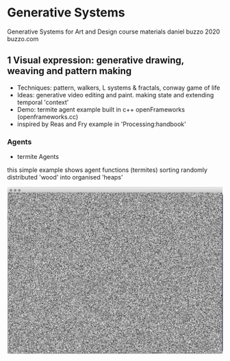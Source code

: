 # Generative Systems
Generative Systems for Art and Design course materials
 daniel buzzo 2020
 buzzo.com

## 1 Visual expression: generative drawing, weaving and pattern making

* Techniques: pattern, walkers, L systems & fractals, conway game of life
* Ideas: generative video editing and paint. making state and extending temporal 'context'
* Demo: termite agent example built in c++ openFrameworks (openframeworks.cc)
* inspired by Reas and Fry example in 'Processing:handbook'

### Agents

* termite Agents

this simple example shows agent functions (termites) sorting randomly distributed 'wood' into organised 'heaps'

![screenshot](screenshot-termiteAgents.png)

